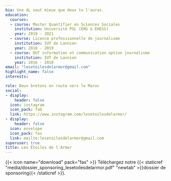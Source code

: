 ```yaml
---
bio: Une 4L vaut mieux que deux tu l'auras.
education:
  courses:
  - course: Master Quantifier en Sciences Sociales
    institution: Université PSL (ENS & EHESS)
    year: 2019 - 2021
  - course: Licence professionnelle de journalisme
    institution: IUT de Lannion
    year: 2018 - 2019
  - course: DUT information et communication option journalisme
    institution: IUT de Lannion
    year: 2016 - 2018
email: "lesetoilesdelarmor@gmail.com"
highlight_name: false
interests:

role: Deux bretons en route vers le Maroc
social:
- display:
    header: false
  icon: instagram
  icon_pack: fab
  link: https://www.instagram.com/lesetoilesdelarmor/
- display:
    header: false
  icon: envelope
  icon_pack: fas
  link: mailto:lesetoilesdelarmor@gmail.com
superuser: true
title: Les Étoiles de l'Armor
---
```


{{< icon name="download" pack="fas" >}} Téléchargez notre {{< staticref "media/dossier_sponsoring_lesetoilesdelarmor.pdf" "newtab" >}}dossier de sponsoring{{< /staticref >}}.